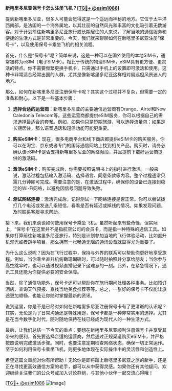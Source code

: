 **新喀里多尼亚保号卡怎么注册飞机？[[TG💪+ @esim1088](https://t.me/s/esim1088)]**

提到新喀里多尼亚，很多人可能会觉得这是一个遥远而神秘的地方。它位于太平洋西南部，是法国的一个海外属地，以其壮丽的自然风光和丰富的文化吸引着无数游客。对于计划前往新喀里多尼亚旅行或长期居住的人来说，了解当地的通信服务和便捷的生活方式是非常重要的。今天，我们就来聊聊如何在新喀里多尼亚注册“保号卡”，以及使用保号卡乘坐飞机的相关流程。

首先，什么是“保号卡”呢？简单来说，这是一种可以在国外使用的本地SIM卡，通常被称为eSIM（电子SIM卡）。相比于传统的物理SIM卡，eSIM具有更方便、更灵活的特点。你不需要频繁更换手机卡，只需通过手机上的设置即可激活和使用。这种卡非常适合经常出国的人群，尤其是像新喀里多尼亚这样相对偏远但风景迷人的地方。

那么，如何在新喀里多尼亚注册保号卡呢？其实这个过程并不复杂，但需要一定的准备和耐心。以下是一些基本步骤：

1. **选择合适的运营商**：新喀里多尼亚的主要通信运营商有Orange、Airtel和New Caledonia Telecom等。这些运营商都提供eSIM服务，你可以根据自己的需求选择最适合的套餐。例如，如果你只是短期旅游，可以选择流量包；如果是长期居住，那么语音通话和短信功能可能更重要。

2. **购买eSIM卡**：现在，很多电商平台和线下商店都提供eSIM卡的购买服务。你可以在淘宝、京东或者专门的国际通信网站上找到相关产品。购买时，请务必确认该eSIM卡是否支持新喀里多尼亚的网络频段，并且提前下载好运营商提供的激活码。

3. **激活eSIM卡**：购买完成后，你需要按照说明书上的指引进行激活。一般来说，激活过程包括输入激活码、选择语言、同意条款等内容。整个过程通常只需几分钟即可完成。需要注意的是，在激活过程中，确保你的设备已连接到稳定的Wi-Fi网络，以避免因信号问题导致失败。

4. **测试网络连接**：激活完成后，记得测试一下网络连接是否正常。你可以尝试拨打几个电话或发送几条短信，看看是否有延迟或掉线的情况。如果发现问题，及时联系客服寻求帮助。

接下来，我们来谈谈如何使用保号卡乘坐飞机。虽然听起来有些奇怪，但实际上，“保号卡”在这里并不是指航空公司的会员卡，而是指一种特殊的通信工具。如果你打算前往新喀里多尼亚旅行，特别是计划参加当地的飞行体验活动，比如直升机观光或者跳伞项目，那么拥有一张畅通无阻的通讯设备就显得尤为重要了。

为什么这么说呢？因为在飞行过程中，保持与外界的联系可以帮助你更好地享受旅程。例如，当你乘坐直升机俯瞰珊瑚礁时，可以随时拍照并分享给朋友；当你参与高空跳伞时，也可以通过视频直播记录下这难忘的一刻。此外，在紧急情况下，通讯工具还能为你提供必要的安全保障。

当然，除了通信功能外，保号卡还可以帮助你在旅行期间处理各种事务。比如预订酒店、查询天气预报、查找当地美食推荐等等。总之，一张好的保号卡不仅能让旅途更加顺畅，也能让你随时掌握最新的资讯。

说到这里，你是不是已经对如何在新喀里多尼亚注册保号卡有了更清晰的认识呢？其实，无论是为了日常沟通还是特殊用途，保号卡都是一种非常实用的选择。尤其是在当今数字化时代，随时随地保持在线已经成为现代人的一种生活方式。

最后，让我们总结一下今天的重点：要想在新喀里多尼亚顺利注册保号卡并享受其带来的便利，首先要选择合适的运营商，然后通过正规渠道购买eSIM卡，并严格按照说明完成激活步骤。同时，也要注意定期检查网络状态，确保一切正常运作。至于如何利用保号卡乘坐飞机，则更多地体现在实际操作中的灵活性和创造性上。

希望这篇文章能对你有所帮助！无论你是即将踏上新喀里多尼亚之旅的新手，还是正在寻找更高效通信方案的老手，都可以从中获得灵感。如果你还有其他疑问，欢迎继续关注我们的公众号或加入讨论群组，与其他小伙伴一起交流心得哦！

[[TG💪+ @esim1088](https://t.me/s/esim1088) ![Image](https://i.postimg.cc/4NQfJmqS/Snipaste-2025-05-13-00-14-12.png)]